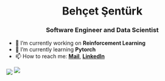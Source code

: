 <h1 align="center">Behçet Şentürk</h1>
<h3 align="center">Software Engineer and Data Scientist</h3>

- 🔭 I’m currently working on **Reinforcement Learning**
- 🌱 I’m currently learning **Pytorch**
- 📫 How to reach me: **[Mail](mailto:behcet.senturk@protonmail.com)**, **[LinkedIn](https://www.linkedin.com/in/beh%C3%A7et-%C5%9Fent%C3%BCrk/)**

<img align="center" src="https://github-readme-stats.vercel.app/api?username=bhctsntrk&show_icons=true"/>

<img src="https://komarev.com/ghpvc/?username=bhctnstrk"/>
